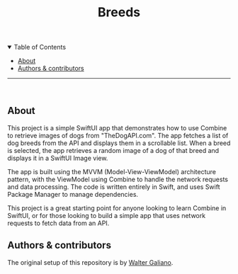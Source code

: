 <div align="center">
  <h1>Breeds</h1>
  <br />
	
</div>
  <br />

<details open="open">
<summary>Table of Contents</summary>

- [About](#about)
- [Authors & contributors](#authors--contributors)

</details>

---
<br />

## About

This project is a simple SwiftUI app that demonstrates how to use Combine to retrieve images of dogs from "TheDogAPI.com". The app fetches a list of dog breeds from the API and displays them in a scrollable list. When a breed is selected, the app retrieves a random image of a dog of that breed and displays it in a SwiftUI Image view.

The app is built using the MVVM (Model-View-ViewModel) architecture pattern, with the ViewModel using Combine to handle the network requests and data processing. The code is written entirely in Swift, and uses Swift Package Manager to manage dependencies.

This project is a great starting point for anyone looking to learn Combine in SwiftUI, or for those looking to build a simple app that uses network requests to fetch data from an API.

## Authors & contributors

The original setup of this repository is by [Walter Galiano](https://github.com/wgaliano).
